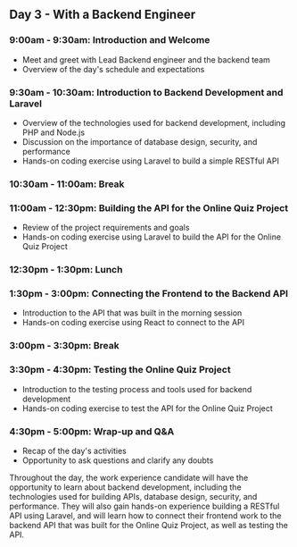 ## Day 3 - With a Backend Engineer

### 9:00am - 9:30am: Introduction and Welcome
- Meet and greet with Lead Backend engineer and the backend team
- Overview of the day's schedule and expectations

### 9:30am - 10:30am: Introduction to Backend Development and Laravel
- Overview of the technologies used for backend development, including PHP and Node.js
- Discussion on the importance of database design, security, and performance
- Hands-on coding exercise using Laravel to build a simple RESTful API

### 10:30am - 11:00am: Break

### 11:00am - 12:30pm: Building the API for the Online Quiz Project
- Review of the project requirements and goals
- Hands-on coding exercise using Laravel to build the API for the Online Quiz Project

### 12:30pm - 1:30pm: Lunch

### 1:30pm - 3:00pm: Connecting the Frontend to the Backend API
- Introduction to the API that was built in the morning session
- Hands-on coding exercise using React to connect to the API

### 3:00pm - 3:30pm: Break

### 3:30pm - 4:30pm: Testing the Online Quiz Project
- Introduction to the testing process and tools used for backend development
- Hands-on coding exercise to test the API for the Online Quiz Project

### 4:30pm - 5:00pm: Wrap-up and Q&A
- Recap of the day's activities
- Opportunity to ask questions and clarify any doubts

Throughout the day, the work experience candidate will have the opportunity to learn about backend development, including the technologies used for building APIs, database design, security, and performance. They will also gain hands-on experience building a RESTful API using Laravel, and will learn how to connect their frontend work to the backend API that was built for the Online Quiz Project, as well as testing the API.

